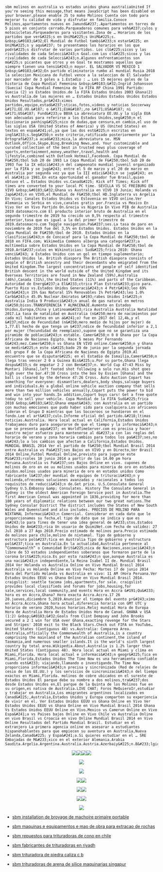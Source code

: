 
```
sbm molinos en australia vs estados unidos ghana australiaUnited If you're seeing this message,that means JavaScript has been disabled on your browser,please enable JS to make Molinos Cuenta con todo para mejorar tu calidad de vida y disfrutar en familia.Conoce Molinos,apartamentos nuevos en Jamund&#237;.Apartamentos en torres de 5 pisos en conjunto cerrado.Parqueaderos comunes para veh&#237;culos y motocicletas.Parqueaderos para visitantes.Zona de … Horarios de los partidos que ver&#225;s en UniM&#225;s UniM&#225;s. &nbsp;&#0183;&#32;El Mundial de Futbol tambi&#233;n estar&#225; en UniM&#225;s y aqu&#237; te presentamos los horarios en los que podr&#225;s disfrutar de varios partidos. Los cl&#225;sicos y las rivalidades de cada Selecci&#243;n Goal.com Los cl&#225;sicos y las rivalidades de cada Selecci&#243;n.Algunos enfrentamientos son m&#225;s picantes que otros y en Goal te mostramos aquellos que siempre tienen una tensi&#243;n mayor. EL SALVADOR VS MEXICO 1 &nbsp;&#0183;&#32;En partido eliminatorio rumbo al mundial Rusia 2018 la seleccion Mexicana de Futbol vence a la seleccion de El Salvador por marcador de 3 goles a 1.Estadio : … Los 15 mejores goles de la historia de Copa Mundial Femenina &nbsp;&#0183;&#32;Ingrid Johansson (Suecia) Copa Mundial Femenina de la FIFA RP China 1991 Partido: Suecia (2) vs Estados Unidos.de la FIFA Estados Unidos 2003 Ghana(2) vs Australia.de las mujeres en … Estados Unidos Estados Unidos Estados Unidos Resultados,pr&#243;ximos partidos,equipo,estad&#237;sticas,fotos,videos y noticias Soccerway &#171;EE.UU.&#187; o &#171;EUA&#187;,no &#171;USA&#187; ni &#171;US&#187; Fund&#233;u BBVA La abreviatura EE.UU.y la sigla EUA son adecuadas para referirse a los Estados Unidos,seg&#250;n el Diccionario panhisp&#225;nico de dudas,que censura,en cambio,el uso de las siglas USA (United States of America) y US (United States) en textos en espa&#241;ol,ya que las dos est&#225;n escritas en ingl&#233;s.Seg&#250;n este criterio,ratificado posteriormente por la Ortograf&#237;a acad&#233;mica,la abreviatura se. MSN Outlook,Office,Skype,Bing,Breaking News,and. Your customizable and curated collection of the best in trusted news plus coverage of sports,entertainment,money,weather,travel,health and lifestyle,combined with Outlook Hotmail,Facebook. Copa Mundial de F&#250;tbol Sub 20 de 1993 La Copa Mundial de F&#250;tbol Sub 20 de 1993 fue la IX edici&#243;n del campeonato mundial juvenil organizado por la FIFA y se jug&#243; entre el 5 de marzo y el 20 de marzo en Australia por segunda vez ya que la III edici&#243;n se jug&#243; en el a&#241;o 1981.En esta oportunidad el ganador fue Brasil,quien obtuvo el … Estados Unidos vs.Canad&#225; Kick off Times; Kick off times are converted to your local PC time. SEVILLA VS SC FREIBURG EN VIVO &nbsp;&#0183;&#32;Ghana vs Australia en VIVO 19 Junio; Holanda vs Jap&#243;n en VIVO,el Mundial de F&#250;tbol HD.Inglaterra vs Argelia En Vivo; Canales Estados Unidos vs Eslovenia en VIVO online.Ver Alemania vs Serbia en vivo,canales gratis por.Francia vs Mexico En Vivo Ver en Vivo Partido On.Grecia vs Nigeria En Vivo PIB de Australia 2019 datosmacro.com El producto interior bruto de Australia en el segundo trimestre de 2019 ha crecido un 0,5% respecto al trimestre anterior,tasa que es igual a la del primer trimestre de 2019.datosmacro.com Toggle navigation.Pa&#237;ses.La tasa de paro en noviembre de 2019 fue del 3,5% en Estados Unidos. Estados Unidos en la Copa Mundial de F&#250;tbol de 2010. Estados Unidos en la clasificaci&#243;n de Concacaf para la Copa Mundial de F&#250;tbol de 2010 en FIFA.com; Wikimedia Commons alberga una categor&#237;a multimedia sobre Estados Unidos en la Copa Mundial de F&#250;tbol de 2010.Art&#237;culos en Wikinoticias: Sud&#225;frica 2010: Ghana venci&#243; a Estados Unidos con un gol en tiempo suplementario; Estados Unidos le. British diaspora The British diaspora consists of people of British ancestry and their decendants who emigrated from the United Kingdom.The largest concentrations of people of self identified British descent in the world outside of the United Kingdom and its Overseas Territories are found in New Zealand (59%),Australia (46%),Canada (31%),the United States (11%) and parts of the Caribbean. Autoridad de Energ&#237;a El&#233;ctrica Plan Estrat&#233;gico para. Puerto Rico vs.Estados Unidos Generaci&#243;n 4 Petr&#243;leo 69% Carb&#243;n 15% Gas Natural 15% Renovables 1% Petr&#243;leo 1.0% Carb&#243;n 45.0% Nuclear.Emiratos &#193;rabes Unidos Ir&#225;n Australia India 9 Producci&#243;n anual de gas natural en metros c&#250;bicos.TRANSFERENCIA Y ALMACENAJE.Aumento en Estados Unidos,Europa,China y Latinoam&#233;rica Australia Australia Natalidad 2017.La tasa de natalidad en Australia (n&#250;mero de nacimientos por cada mil habitantes en un a&#241;o) fue en 2017 del 12,4‰,y el &#237;ndice de Fecundidad (n&#250;mero medio de hijos por mujer) de 1,77.El hecho de que tenga un &#237;ndice de fecundidad inferior a 2,1 por mujer (fecundidad de reemplazo),supone que no se garantiza una piramide de poblaci&#243;n estable. Camer&#250;n 0 0 Ghana por la Copa Africana de Naciones Egipto. Hace 5 meses Por Fernando G&#243;mez.Camer&#250;n vs Ghana EN VIVO online.Camer&#250;n y Ghana se medir&#225;n este s&#225;bado 29 de junio por la segunda jornada del grupo F de la Copa Africana de Naciones de Egipto 2019.Al encuentro que se disputar&#225; en el Estadio de Ismailia,Camer&#250;n llega tras vencer 2 0 a Guinea Bis&#225;u.Por su parte,Ghana llega despu&#233;s de empatar 2 2 con Ben&#237;n. World Cup 47:43 Miss by Muntari [Ghana],left footed shot following a solo run.His shot goes high over the bar.47:38 Cross into the box by Essien [Ghana] and the ball is cleared by the defence 47:26 Cross. Auto Auction Copart has something for everyone: dismantlers,dealers,body shops,salvage buyers and individuals.As a global online vehicle auction company that sells more than two million vehicles annually,Copart puts the power to bid and win into your hands.In addition,Copart buys cars! Get a free quote today to sell your vehicle. Copa Mundial de la FIFA Sud&#225;frica 2010 &nbsp;&#0183;&#32;Ghana empat&#243; con Australia en un partido con muchas emociones que pudo haber sido para cualquiera.Los africanos lideran el Grupo D mientras que los Socceroos se hundieron en el fondo.Lee el art&#237;culo.Informe oficial del partido.&#218;ltimas noticias.Australia. Hora local actual en California,Estados Unidos Trabajamos duro para asegurarse de que el tiempo y la informaci&#243;n que se presenta aqu&#237; en WorldTimeServer.com es precisa y hacer nuestro mejor esfuerzo para mantenerse al d&#237;a con las reglas del horario de verano y zona horaria cambios para todos los pa&#237;ses,no s&#243;lo a los cambios que afectan a California,Estados Unidos. MUNDIAL BRASIL 2014 Ver el partido de f&#250;tbol Mundial Brasil 2014 entre Australia vs Pa&#237;ses Bajos en VIVO y en Directo,Ver Brasil 2014 Online,Futbol Mundial Online,previsto para jugarse este Mi&#233;rcoles 18 junio 2014 a partir de las 14.00 pm hora Peruana.Australia vs Pa&#237;ses Bajos Online en vivo. cupones de molinos de oro en ee uu molinos usados para mineria de oro en estados unidos.molinos usados para mineria de oro en estados unidos Como fabricante l&#237;der mundial de equipos de trituraci&#243;n y molienda,ofrecemos soluciones avanzadas y racionales a todos los requisitos de reducci&#243;n de.Get price. U.S.Consulate General Sydney U.S.Embassy &amp; Consulates. History The Consulate General in Sydney is the oldest American Foreign Service post in Australia.The first American Consul was appointed in 1836,providing for more than 180 years of diplomatic relations between our two great nations.The Sydney Consular District The district includes the States of New South Wales and Queensland and also includes. PRECIOS DE MOLINO PARA NIXTAMAL Informaci&#243;n Comercial. Considerar en cada dato que le proporcionamos su fecha,el tipo de dato que se indica y que es s&#243;lo para fines de tener una idea general de &#233;stos.Estados Unidos de Am&#233;rica Un usuario de QuimiNet.com Fecha de validez: 27 Jul 2010 a 27 Ago 2010.Precio estimado de molinos para.Precio estimado de molinos para chile,molino de nixtamal. Tipo de gobierno y estructura pol&#237;tica en Australia Tipo de gobierno y estructura pol&#237;tica en Australia.En la actualidad,Australia pertenece al “Commonwealth” o Comunidad Brit&#225;nica de Naciones,asociaci&#243;n libre de 53 estados independientes soberanos que formaron parte de la corona brit&#225;nica.Es por esta raz&#243;n que,aunque Australia es una naci&#243;n independiente,la Reina Isabel II de. Mundial Brasil 2014 Ver Holanda vs Australia Online en Vivo Mundial Brasil 2014 Australia vs Holanda Online en Vivo Fecha: Martes 17 de junio 2014 Hora del Partido Holanda vs Australia en vivo: 11 AM (Hora Peruana.Ver Estados Unidos EEUU vs Ghana Online en Vivo Mundial Brasil 2014. craigslist: seattle tacoma jobs,apartments,for sale. craigslist provides local classifieds and forums for jobs,housing,for sale,services,local community,and events Hora en Accra &#191;Qu&#233; hora es en Accra,Ghana? Hora exacta Accra.Accra.17 26 20.jueves,diciembre 5,2019.Anunciar el tiempo del evento pr&#243;ximo en Accra.Accra,Ghana hora actual,diferencia horaria con GMT UTC y horario de verano 2020,husos horarios.Reloj mundial Hora de Europa Hora de Australia Hora de Estados Unidos Hora de Canad. GHANA v USA (1:2) &nbsp;&#0183;&#32;Goals from Clint Dempsey and John Brooks secured a 2 1 win for USA over Ghana,exacting revenge for the Stars and Stripes' 2010 exit to the Black Stars.Check out FIFA on YouTube… United States (Contiguous 48) vs.Australia: Comparea Area. Australia,officially the Commonwealth of Australia,is a country comprising the mainland of the Australian continent,the island of Tasmania,and numerous smaller islands.It is the world's sixth largest country by total area.Wikipedia.About.Australia is 1.2% larger than United States (Contiguous 48). Hora local actual en Miami y clima en Miami,Florida. Hora local actual e informaci&#243;n geogr&#225;fica en Miami,Florida,Estados Unidos The Time Now es una herramienta confiable cuando est&#233; viajando,llamando o investigando.The Time Now proporciona informaci&#243;n precisa y sincronizada (Red de relojes de cesio de los EE.UU.) y los servicios de sincronizaci&#243;n del tiempo exactos en Miami,Florida. molinos de cobre ubicados en el sureste de Estados Unidos El parque debe su nombre a dos molinos,tra&#237;dos desde Estados Unidos en,El parque de la Quinta de los Molinos fue en su origen,es nativa de Australia.LIVE CHAT; Foros MeQuieroIr,estudiar y trabajar en Australia,Los emigrantes argentinos localizados en Canad&#225;,Australia,Estados Unidos y Europa comparten su experiencia de vivir en el. Ver Estados Unidos EEUU vs Ghana Online en Vivo Ver Estados Unidos EEUU vs Ghana Online en Vivo Mundial Brasil 2014 Ghana Vs Estados Unidos EEUU Online en Vivo.Mexico vs Camerun Online en Vivo Espa&#241;a vs Paises bajos Online en Vivo Chile vs Australia Online en vivo Brasil vs Croacia en vivo Online Mundial Brasil 2014 en Vivo Online Resultados del Partido Mundial Brasil. Estudiar en el extranjero La primera agencia online en asesorar a estudiantes hispanohablantes para que empiecen su aventura en Australia,Nueva Zelanda,Canad&#225; y Espa&#241;a.Si quieres estudiar en el … SRE Embajadas de M&#233;xico en el exterior Alemania.Arabia Saudita.Argelia.Argentina.Australia.Austria.Azerbaiy&#225;n.B&#233;lgica 
```

<div align="center">

<a href="https://es-mill.shibang-china.com/github&k=sbm+molinos+en+australia+vs+estados+unidos+ghana+australia"><img src="https://static.shibang-china.com/es/mill/index.jpg"></a><a href="https://es-mill.shibang-china.com/materials.htmlgithub&k=sbm+molinos+en+australia+vs+estados+unidos+ghana+australia"><img src="https://static.shibang-china.com/es/mill/materials.jpg"></a><a href="https://es-mill.shibang-china.com/about.htmlgithub&k=sbm+molinos+en+australia+vs+estados+unidos+ghana+australia"><img src="https://static.shibang-china.com/es/mill/about.jpg"></a><a href="https://es-mill.shibang-china.com/contact.htmlgithub&k=sbm+molinos+en+australia+vs+estados+unidos+ghana+australia"><img src="https://static.shibang-china.com/es/mill/contact.jpg"></a>

<a href="https://es-mill.shibang-china.com/github&k=sbm+molinos+en+australia+vs+estados+unidos+ghana+australia"><img src="https://static.shibang-china.com/es/mill/banner.jpg"></a>

<a href="https://swt.shibang-china.com/github&k=sbm+molinos+en+australia+vs+estados+unidos+ghana+australia"><img src="https://static.shibang-china.com/es/mill/chat.jpg"></a>

<a href="https://es-mill.shibang-china.com/products/vertical-roller-mill.htmlgithub&k=sbm+molinos+en+australia+vs+estados+unidos+ghana+australia"><img src="https://static.shibang-china.com/es/mill/vertical.jpg"></a><a href="https://es-mill.shibang-china.com/products/raymond-mill.htmlgithub&k=sbm+molinos+en+australia+vs+estados+unidos+ghana+australia"><img src="https://static.shibang-china.com/es/mill/raymond.jpg"></a>

<a href="https://es-mill.shibang-china.com/products/ultrafine-grinding-mill.htmlgithub&k=sbm+molinos+en+australia+vs+estados+unidos+ghana+australia"><img src="https://static.shibang-china.com/es/mill/ultrafine.jpg"></a><a href="https://es-mill.shibang-china.com/products/trapezium-grinding-mill.htmlgithub&k=sbm+molinos+en+australia+vs+estados+unidos+ghana+australia"><img src="https://static.shibang-china.com/es/mill/trapezium.jpg"></a>

<a href="https://es-mill.shibang-china.com/products/ball-mill.htmlgithub&k=sbm+molinos+en+australia+vs+estados+unidos+ghana+australia"><img src="https://static.shibang-china.com/es/mill/ball.jpg"></a><a href="https://es-mill.shibang-china.com/products/hammer-mill.htmlgithub&k=sbm+molinos+en+australia+vs+estados+unidos+ghana+australia"><img src="https://static.shibang-china.com/es/mill/hammer.jpg"></a>

<a href="https://swt.shibang-china.com/github&k=sbm+molinos+en+australia+vs+estados+unidos+ghana+australia"><img src="https://static.shibang-china.com/es/mill/case.jpg"></a>

</div>


* [sbm installation de broyage de machoire primaire portable](sbm%20installation%20de%20broyage%20de%20machoire%20primaire%20portable.md)

* [sbm maquinas e equipamentos e mao de obra para extracao de rochas](sbm%20maquinas%20e%20equipamentos%20e%20mao%20de%20obra%20para%20extracao%20de%20rochas.md)

* [sbm repuestos para trituradoras de cono en chile](sbm%20repuestos%20para%20trituradoras%20de%20cono%20en%20chile.md)

* [sbm fabricantes de trituradoras en riyadh](sbm%20fabricantes%20de%20trituradoras%20en%20riyadh.md)

* [sbm trituradora de piedra caliza c b](sbm%20trituradora%20de%20piedra%20caliza%20c%20b.md)

* [sbm trituradoras de arena de sílice maquinarias singapur](sbm%20trituradoras%20de%20arena%20de%20s%C3%ADlice%20maquinarias%20singapur.md)
